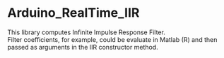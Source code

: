 # Arduino_RealTime_IIR
This library computes Infinite Impulse Response Filter. </br>
Filter coefficients, for example, could be evaluate in Matlab (R) and then passed as arguments in the IIR constructor method.
